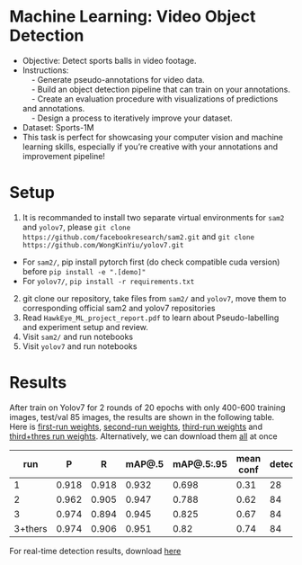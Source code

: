 # Machine Learning: Video Object Detection
*	Objective: Detect sports balls in video footage.
*	Instructions: </br>
 &nbsp; &nbsp; - Generate pseudo-annotations for video data. </br>
 &nbsp; &nbsp; -	Build an object detection pipeline that can train on your annotations. </br>
 &nbsp; &nbsp; -	Create an evaluation procedure with visualizations of predictions and annotations. </br>
&nbsp; &nbsp; -	Design a process to iteratively improve your dataset. </br>
*	Dataset: Sports-1M
*	This task is perfect for showcasing your computer vision and machine learning skills, especially if you’re creative with your annotations and improvement pipeline!




# Setup
1. It is recommanded to install two separate virtual environments for ```sam2``` and ```yolov7```, please ```git clone https://github.com/facebookresearch/sam2.git``` and ```git clone https://github.com/WongKinYiu/yolov7.git```  
  * For ```sam2/```, pip install pytorch first (do check compatible cuda version) before ```pip install -e ".[demo]" ```
  * For ```yolov7/```, ```pip install -r requirements.txt```
2. git clone our repository, take files from ```sam2/``` and ```yolov7```, move them to corresponding official sam2 and yolov7 repositories  
3. Read ```HawkEye_ML_project_report.pdf``` to learn about Pseudo-labelling and experiment setup and review.
4. Visit ```sam2/``` and run notebooks
5. Visit ```yolov7``` and run notebooks

# Results
After train on Yolov7 for 2 rounds of 20 epochs with only 400-600 training images, test/val 85 images, the results are shown in the following table. Here is [first-run weights](https://drive.google.com/file/d/1H4Gx4jdSfm66llZ_zbhwXGPDCsLWFxTi/view?usp=share_link), [second-run weights](https://drive.google.com/file/d/1I2Uquwq9r8KcXeTApl5AOSStKTGdvCoG/view?usp=share_link), [third-run weights](https://drive.google.com/drive/folders/17mGTurNVEQIGzcxCNAVm-yY5sGR7GbVD?usp=share_link) and [third+thres run weights](https://drive.google.com/drive/folders/1LrFkj_f_ENxbyUyXJMFU2j36bzEAQdSz?usp=share_link). Alternatively, we can download them [all](https://drive.google.com/drive/folders/1_URTkyhxhg1ElXu3pKC4iiE86gLG8ZIy?usp=share_link) at once

| run     | P     | R     | mAP@.5 | mAP@.5:.95 | mean conf | detected |
|---------|-------|-------|--------|------------|-----------|----------|
| 1       | 0.918 | 0.918 | 0.932  | 0.698      | 0.31      | 28       |
| 2       | 0.962 | 0.905 | 0.947  | 0.788      | 0.62      | 84       |
| 3       | 0.974 | 0.894 | 0.945  | 0.825      | 0.67      | 84       |
| 3+thers | 0.974 | 0.906 | 0.951  | 0.82       | 0.74      | 84       |

For real-time detection results, download [here](https://drive.google.com/file/d/1JvUnF9pbV16USMvw2572Xbq_Pb2FYVy8/view?usp=share_link)

